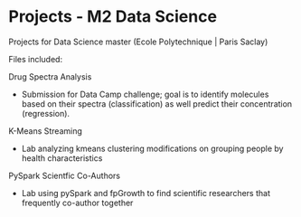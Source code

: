# Projects - M2 Data Science 
Projects for Data Science master (Ecole Polytechnique | Paris Saclay) 

Files included: <p>
  
Drug Spectra Analysis 
  - Submission for Data Camp challenge; goal is to identify molecules based on their spectra (classification) as well predict their concentration (regression). 
 
K-Means Streaming 
  - Lab analyzing kmeans clustering modifications on grouping people by health characteristics
  
PySpark Scientfic Co-Authors 
  - Lab using pySpark and fpGrowth to find scientific researchers that frequently co-author together
  



